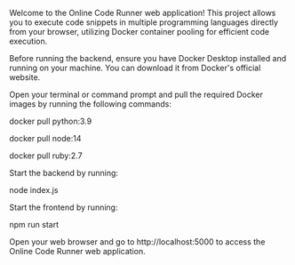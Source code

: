 Welcome to the Online Code Runner web application! This project allows you to execute code snippets in multiple programming languages directly from your browser, utilizing Docker container pooling for efficient code execution.

Before running the backend, ensure you have Docker Desktop installed and running on your machine. You can download it from Docker's official website.

Open your terminal or command prompt and pull the required Docker images by running the following commands:

docker pull python:3.9 

docker pull node:14 

docker pull ruby:2.7


Start the backend by running:

node index.js

Start the frontend by running:

npm run start


Open your web browser and go to http://localhost:5000 to access the Online Code Runner web application.
